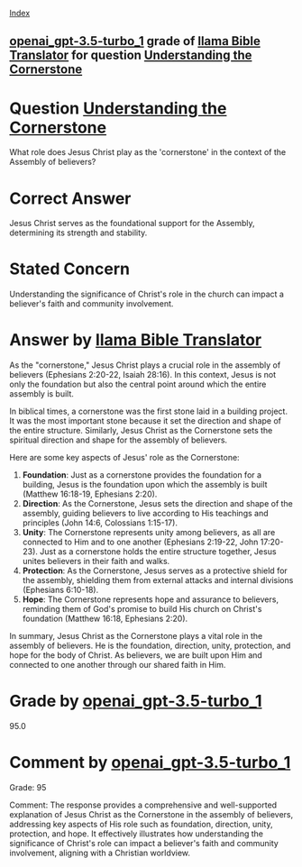 
[Index](../../../../index.md)
## [openai_gpt-3.5-turbo_1](../../../grading_models/openai_gpt-3.5-turbo_1.md) grade of [llama Bible Translator](../../../answering_models/llama_Bible_Translator.md) for question [Understanding the Cornerstone](../../../questions/Understanding_the_Cornerstone.md)

# Question [Understanding the Cornerstone](../../../questions/Understanding_the_Cornerstone.md)
What role does Jesus Christ play as the 'cornerstone' in the context of the Assembly of believers?

# Correct Answer
Jesus Christ serves as the foundational support for the Assembly, determining its strength and stability.

# Stated Concern
Understanding the significance of Christ's role in the church can impact a believer's faith and community involvement.

# Answer by [llama Bible Translator](../../../answering_models/llama_Bible_Translator.md)
As the "cornerstone," Jesus Christ plays a crucial role in the assembly of believers (Ephesians 2:20-22, Isaiah 28:16). In this context, Jesus is not only the foundation but also the central point around which the entire assembly is built.

In biblical times, a cornerstone was the first stone laid in a building project. It was the most important stone because it set the direction and shape of the entire structure. Similarly, Jesus Christ as the Cornerstone sets the spiritual direction and shape for the assembly of believers.

Here are some key aspects of Jesus' role as the Cornerstone:

1. **Foundation**: Just as a cornerstone provides the foundation for a building, Jesus is the foundation upon which the assembly is built (Matthew 16:18-19, Ephesians 2:20).
2. **Direction**: As the Cornerstone, Jesus sets the direction and shape of the assembly, guiding believers to live according to His teachings and principles (John 14:6, Colossians 1:15-17).
3. **Unity**: The Cornerstone represents unity among believers, as all are connected to Him and to one another (Ephesians 2:19-22, John 17:20-23). Just as a cornerstone holds the entire structure together, Jesus unites believers in their faith and walks.
4. **Protection**: As the Cornerstone, Jesus serves as a protective shield for the assembly, shielding them from external attacks and internal divisions (Ephesians 6:10-18).
5. **Hope**: The Cornerstone represents hope and assurance to believers, reminding them of God's promise to build His church on Christ's foundation (Matthew 16:18, Ephesians 2:20).

In summary, Jesus Christ as the Cornerstone plays a vital role in the assembly of believers. He is the foundation, direction, unity, protection, and hope for the body of Christ. As believers, we are built upon Him and connected to one another through our shared faith in Him.

# Grade by [openai_gpt-3.5-turbo_1](../../../grading_models/openai_gpt-3.5-turbo_1.md)
95.0

# Comment by [openai_gpt-3.5-turbo_1](../../../grading_models/openai_gpt-3.5-turbo_1.md)
Grade: 95

Comment: The response provides a comprehensive and well-supported explanation of Jesus Christ as the Cornerstone in the assembly of believers, addressing key aspects of His role such as foundation, direction, unity, protection, and hope. It effectively illustrates how understanding the significance of Christ's role can impact a believer's faith and community involvement, aligning with a Christian worldview.
